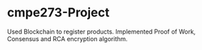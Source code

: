 # cmpe273-Project


Used Blockchain to register products. Implemented Proof of Work, Consensus and RCA encryption algorithm.


